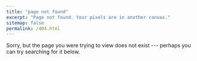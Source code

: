 ```yaml
---
title: "page not found"
excerpt: "Page not found. Your pixels are in another canvas."
sitemap: false
permalink: /404.html
---
```


Sorry, but the page you were trying to view does not exist --- perhaps you can try searching for it below.

<script>
  var GOOG_FIXURL_LANG = 'en';
  var GOOG_FIXURL_SITE = '{{ site.url }}'
</script>
<script src="https://linkhelp.clients.google.com/tbproxy/lh/wm/fixurl.js">
</script>
